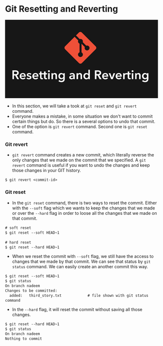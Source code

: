 # Git Resetting and Reverting
 

![r1](../../images/r1.PNG)


- In this section, we will take a took at `git reset` and `git revert` command.
- Everyone makes a mistake, in some situation we don't want to commit certain things but do. So there is a several options to undo that commit.
- One of the option is `git revert` command. Second one is `git reset` command.

### Git revert
- `git revert` command creates a new commit, which literally reverse the only changes that we made on the commit that we specified. A `git revert` command is useful if you want to undo the changes and keep those changes in your GIT history.

```
$ git revert <commit-id>
```

### Git reset
- In the `git reset` command, there is two ways to reset the commit. Either with the `--soft` flag which we wants to keep the changes that we made or over the `--hard` flag in order to loose all the changes that we made on that commit.

```
# soft reset
$ git reset --soft HEAD~1

# hard reset
$ git reset --hard HEAD~1
```

- When we reset the commit with `--soft` flag, we still have the access to changes that we made by that commit. We can see that status by `git status` command. We can easily create an another commit this way.

```
$ git reset --soft HEAD~1
$ git status
On branch nadeem
Changes to be committed:
  added:   third_story.txt            # file shown with git status command
``` 

- In the `--hard` flag, it will reset the commit without saving all those changes.

```
$ git reset --hard HEAD~1
$ git status
On branch nadeem
Nothing to commit
```
